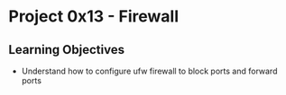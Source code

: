 # Project 0x13 - Firewall

## Learning Objectives

- Understand how to configure ufw firewall to block ports and forward ports
